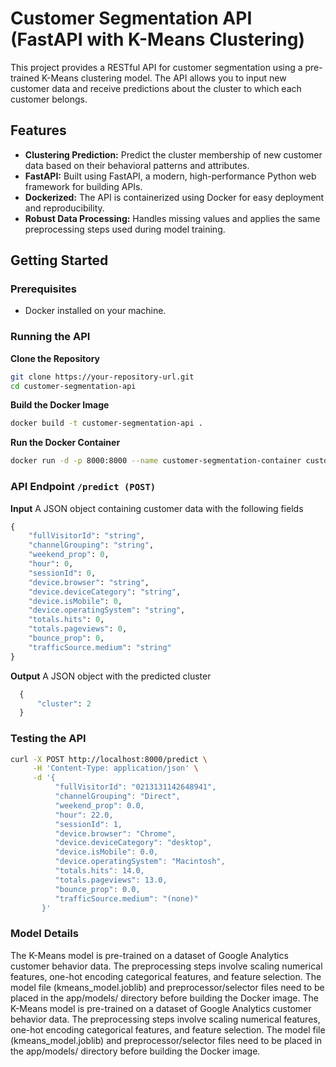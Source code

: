 # Customer Segmentation API (FastAPI with K-Means Clustering)

This project provides a RESTful API for customer segmentation using a pre-trained K-Means clustering model. The API allows you to input new customer data and receive predictions about the cluster to which each customer belongs.

## Features

- **Clustering Prediction:** Predict the cluster membership of new customer data based on their behavioral patterns and attributes.
- **FastAPI:** Built using FastAPI, a modern, high-performance Python web framework for building APIs.
- **Dockerized:** The API is containerized using Docker for easy deployment and reproducibility.
- **Robust Data Processing:**  Handles missing values and applies the same preprocessing steps used during model training.

## **Getting Started**

### **Prerequisites**

- Docker installed on your machine.

### **Running the API**

**Clone the Repository**
 ```bash
 git clone https://your-repository-url.git
 cd customer-segmentation-api
 ```

**Build the Docker Image**

```bash
docker build -t customer-segmentation-api .
```

**Run the Docker Container**

```bash
docker run -d -p 8000:8000 --name customer-segmentation-container customer-segmentation-api
```

### **API Endpoint** `/predict (POST)`

**Input** A JSON object containing customer data with the following fields

```py
{
    "fullVisitorId": "string",
    "channelGrouping": "string",
    "weekend_prop": 0,
    "hour": 0,
    "sessionId": 0,
    "device.browser": "string",
    "device.deviceCategory": "string",
    "device.isMobile": 0,
    "device.operatingSystem": "string",
    "totals.hits": 0,
    "totals.pageviews": 0,
    "bounce_prop": 0,
    "trafficSource.medium": "string"
}
```

**Output** A JSON object with the predicted cluster

```py
  {
      "cluster": 2 
  }
```
### **Testing the API**

```bash
curl -X POST http://localhost:8000/predict \
     -H 'Content-Type: application/json' \
     -d '{
          "fullVisitorId": "0213131142648941",
          "channelGrouping": "Direct",
          "weekend_prop": 0.0,
          "hour": 22.0,
          "sessionId": 1,
          "device.browser": "Chrome",
          "device.deviceCategory": "desktop",
          "device.isMobile": 0.0,
          "device.operatingSystem": "Macintosh",
          "totals.hits": 14.0,
          "totals.pageviews": 13.0,
          "bounce_prop": 0.0,
          "trafficSource.medium": "(none)"
       }'
```

### **Model Details**
The K-Means model is pre-trained on a dataset of Google Analytics customer behavior data.
The preprocessing steps involve scaling numerical features, one-hot encoding categorical features, and feature selection.
The model file (kmeans_model.joblib) and preprocessor/selector files need to be placed in the app/models/ directory before building the Docker image.
The K-Means model is pre-trained on a dataset of Google Analytics customer behavior data.
The preprocessing steps involve scaling numerical features, one-hot encoding categorical features, and feature selection.
The model file (kmeans_model.joblib) and preprocessor/selector files need to be placed in the app/models/ directory before building the Docker image.